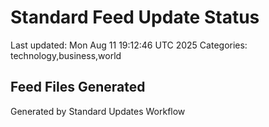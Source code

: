 # Standard Feed Update Status
Last updated: Mon Aug 11 19:12:46 UTC 2025
Categories: technology,business,world

## Feed Files Generated

Generated by Standard Updates Workflow
